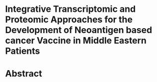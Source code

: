 # Integrative Transcriptomic and Proteomic Approaches for the Development of Neoantigen based cancer Vaccine in Middle Eastern Patients
# Abstract
